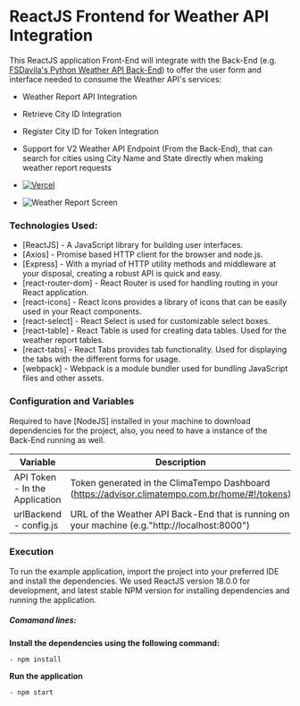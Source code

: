 # ReactJS Frontend for Weather API Integration

This ReactJS application Front-End will integrate with the Back-End (e.g. [FSDavila's Python Weather API Back-End](https://github.com/FSDavila/Python-Weather-API-Backend)) to offer the user form and interface needed to consume the Weather API's services:

- Weather Report API Integration  
- Retrieve City ID Integration  
- Register City ID for Token Integration  
- Support for V2 Weather API Endpoint (From the Back-End), that can search for cities using City Name and State directly when making weather report requests

- [![Vercel](https://vercel.com/button)](https://react-js-weather-api-frontend.vercel.app/)

- ![Weather Report Screen](https://github.com/user-attachments/assets/4d2ebe9d-1226-4ab9-a965-4f9e611fb37e)


### Technologies Used:

* [ReactJS] - A JavaScript library for building user interfaces.
* [Axios] - Promise based HTTP client for the browser and node.js.
* [Express] - With a myriad of HTTP utility methods and middleware at your disposal, creating a robust API is quick and easy.
* [react-router-dom] - React Router is used for handling routing in your React application.
* [react-icons] - React Icons provides a library of icons that can be easily used in your React components.
* [react-select] - React Select is used for customizable select boxes.
* [react-table] - React Table is used for creating data tables. Used for the weather report tables.
* [react-tabs] - React Tabs provides tab functionality. Used for displaying the tabs with the different forms for usage.
* [webpack] - Webpack is a module bundler used for bundling JavaScript files and other assets. 

### Configuration and Variables

Required to have [NodeJS] installed in your machine to download dependencies for the project, also, you need to have a instance of the Back-End running as well.

| Variable  |                   Description                                                                  | 
| --------- | ---------------------------------------------------------------------------------------------- |
| API Token - In the Application | Token generated in the ClimaTempo Dashboard (https://advisor.climatempo.com.br/home/#!/tokens) |
| urlBackend - config.js | URL of the Weather API Back-End that is running on your machine (e.g."http://localhost:8000") |

### Execution

To run the example application, import the project into your preferred IDE and install the dependencies. We used ReactJS version 18.0.0 for development, and latest stable NPM version for installing dependencies and running the application.

##### Comamand lines:

**Install the dependencies using the following command:**

    - npm install


**Run the application**

    - npm start
